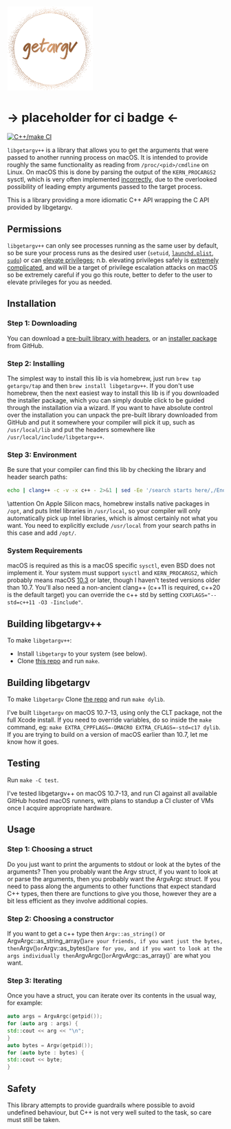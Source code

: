 <h1><img src="logo.svg" width="200" alt="getargv"></h1>

# -> placeholder for ci badge <-
[![C++/make CI](https://github.com/getargv/getargv++/actions/workflows/actions.yml/badge.svg?event=push)](https://github.com/getargv/getargv++/actions/workflows/actions.yml)

`libgetargv++` is a library that allows you to get the arguments that were passed to another running process on macOS. It is intended to provide roughly the same functionality as reading from `/proc/<pid>/cmdline` on Linux. On macOS this is done by parsing the output of the `KERN_PROCARGS2` sysctl, which is <span title="always, in my observation">very often</span> implemented [incorrectly](https://getargv.narzt.cam/hallofshame.html), due to the overlooked possibility of leading empty arguments passed to the target process.

This is a library providing a more idiomatic C++ API wrapping the C API provided by libgetargv.

## Permissions

`libgetargv++` can only see processes running as the same user by default, so be sure your process runs as the desired user (`setuid`, [`launchd.plist`](x-man-page://launchd.plist), [`sudo`](x-man-page://sudo)) or can [elevate privileges](https://developer.apple.com/library/archive/documentation/Security/Conceptual/SecureCodingGuide/Articles/AccessControl.html); n.b. elevating privileges safely is [extremely complicated](https://developer.apple.com/forums/thread/708765), and will be a target of privilege escalation attacks on macOS so be extremely careful if you go this route, better to defer to the user to elevate privileges for you as needed.

## Installation

### Step 1: Downloading

You can download a [pre-built library with headers](http://url1), or an [installer package](http://url2) from GitHub.

### Step 2: Installing

The simplest way to install this lib is via homebrew, just run `brew tap getargv/tap` and then `brew install libgetargv++`. If you don't use homebrew, then the next easiest way to install this lib is if you downloaded the installer package, which you can simply double click to be guided through the installation via a wizard. If you want to have absolute control over the installation you can unpack the pre-built library downloaded from GitHub and put it somewhere your compiler will pick it up, such as `/usr/local/lib` and put the headers somewhere like `/usr/local/include/libgetargv++`.

### Step 3: Environment

Be sure that your compiler can find this lib by checking the library and header search paths:

```bash
echo | clang++ -c -v -x c++ - 2>&1 | sed -Ee '/search starts here/,/End of search list/!d;/End of search list/q'
```

\attention On Apple Silicon macs, homebrew installs native packages in `/opt`,
and puts Intel libraries in `/usr/local`, so your compiler will only
automatically pick up Intel libraries, which is almost certainly not what you
want. You need to explicitly exclude `/usr/local` from your search paths in
this case and add `/opt/`.

### System Requirements

macOS is required as this is a macOS specific `sysctl`, even BSD does not implement it. Your system must support `sysctl` and `KERN_PROCARGS2`, which probably means macOS [10.3](https://github.com/CamJN/xnu/blob/b52f6498893f78b034e2e00b86a3e146c3720649/bsd/sys/sysctl.h#L332) or later, though I haven't tested versions older than 10.7. You'll also need a non-ancient clang++ (c++11 is required, c++20 is the default target) you can override the c++ std by setting `CXXFLAGS="--std=c++11 -O3 -Iinclude"`.

## Building libgetargv++

To make `libgetargv++`:

 - Install `libgetargv` to your system (see below).
 - Clone [this repo](https://github.com/getargv/getargv++) and run `make`.

## Building libgetargv

To make `libgetargv` Clone [the repo](https://github.com/getargv/getargv) and run `make dylib`.

I've built `libgetargv` on macOS 10.7-13, using only the CLT package, not the full Xcode install. If you need to override variables, do so inside the `make` command, eg: `make EXTRA_CPPFLAGS=-DMACRO EXTRA_CFLAGS=-std=c17 dylib`. If you are trying to build on a version of macOS earlier than 10.7, let me know how it goes.

## Testing

Run `make -C test`.

I've tested libgetargv++ on macOS 10.7-13, and run CI against all available GitHub hosted macOS runners, with plans to standup a CI cluster of VMs once I acquire appropriate hardware.

## Usage

### Step 1: Choosing a struct

Do you just want to print the arguments to stdout or look at the bytes of the arguments? Then you probably want the Argv struct, if you want to look at or parse the arguments, then you probably want the ArgvArgc struct. If you need to pass along the arguments to other functions that expect standard C++ types, then there are functions to give you those, however they are a bit less efficient as they involve additional copies.

### Step 2: Choosing a constructor

If you want to get a c++ type then `Argv::as_string()` or ArgvArgc::as_string_array()` are your friends, if you want just the bytes, then `Argv()` or `Argv::as_bytes()` are for you, and if you want to look at the args individually then `ArgvArgc()` or `ArgvArgc::as_array()` are what you want.

### Step 3: Iterating

Once you have a struct, you can iterate over its contents in the usual way, for example:

```cpp
auto args = ArgvArgc(getpid());
for (auto arg : args) {
std::cout << arg << "\n";
}
auto bytes = Argv(getpid());
for (auto byte : bytes) {
std::cout << byte;
}
```

## Safety

This library attempts to provide guardrails where possible to avoid undefined behaviour, but C++ is not very well suited to the task, so care must still be taken.
